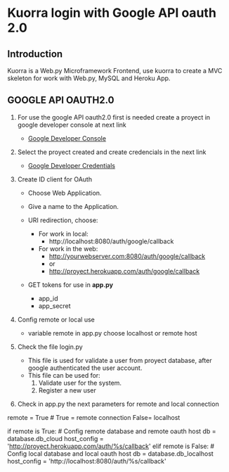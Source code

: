 # Kuorra login with Google API oauth 2.0

## Introduction

Kuorra is a Web.py Microframework Frontend, use kuorra to create a MVC skeleton for work with Web.py, MySQL and Heroku App.


## GOOGLE API OAUTH2.0

1. For use the google API oauth2.0 first is needed create a proyect in google developer console at next link

    - [Google Developer Console](https://console.developers.google.com)

2. Select the proyect created and create credencials in the next link

    - [Google Developer Credentials](https://console.developers.google.com/apis/credentials)

3. Create  ID client for OAuth

    - Choose Web Application.

    - Give a name to the Application.

    - URI redirection, choose:
        - For work in local:
            - http://localhost:8080/auth/google/callback
        - For work in the web:
            - http://yourwebserver.com:8080/auth/google/callback
            - or
            - http://proyect.herokuapp.com/auth/google/callback

    - GET tokens for use in **app.py**
        - app_id 
        - app_secret

4. Config remote or local use

    - variable remote in app.py choose localhost or remote host

5. Check the file login.py

    - This file is used for validate a user from proyect database, after google authenticated the user account.
    - This file can be used for:
        1. Validate user for the system.
        2. Register a new user
        
6. Check in app.py the next parameters for remote and local connection

remote = True # True = remote connection False= localhost

if remote is True: # Config remote database and remote oauth host
    db = database.db_cloud
    host_config = 'http://proyect.herokuapp.com/auth/%s/callback'
elif remote is False: # Config local database and local oauth host
    db = database.db_localhost
    host_config =  'http://localhost:8080/auth/%s/callback'
